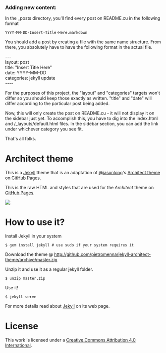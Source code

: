 <h3> Adding new content: </h3>

In the _posts directory, you'll find every post on README.cu in the following format

```
YYYY-MM-DD-Insert-Title-Here.markdown
```
You should add a post by creating a file with the same name structure. From there, you absolutely have to have the following format in the actual file. <br>

--- <br>
layout: post<br>
title: "Insert Title Here" <br>
date: YYYY-MM-DD <br>
categories: jekyll update <br>
---- <br>

For the purposes of this project, the "layout" and "categories" targets won't differ so you should keep those exactly as written. "title" and "date" will differ according to the particular post being added. <br>

Now, this will only create the post on README.cu - it will not display it on the sidebar just yet. To accomplish this, you have to dig into the index.html and /_layouts/default.html files. In the sidebar section, you can add the link under whichever category you see fit. <br> 

That's all folks. <br>

# Architect theme

This is a [Jekyll][1] theme that is an adaptation of [@jasonlong][2]'s [Architect theme][4] on [GitHub Pages][3].

This is the raw HTML and styles that are used for the *Architect* theme on [GitHub Pages](http://pages.github.com/).

![](http://cl.ly/image/1x0Q3213330G/content)

# How to use it?

Install Jekyll in your system

```
$ gem install jekyll # use sudo if your system requires it
```

Download the theme @ http://github.com/pietromenna/jekyll-architect-theme/archive/master.zip

Unzip it and use it as a regular jekyll folder.

```
$ unzip master.zip
```

Use it!

```
$ jekyll serve
```

For more details read about [Jekyll][1] on its web page.

# License

This work is licensed under a [Creative Commons Attribution 4.0 International](http://creativecommons.org/licenses/by/4.0/).

[1]: http://jekyllrb.com
[2]: https://github.com/jasonlong
[3]: http://pages.github.com/
[4]: http://github.com/jasonlong/architect-theme